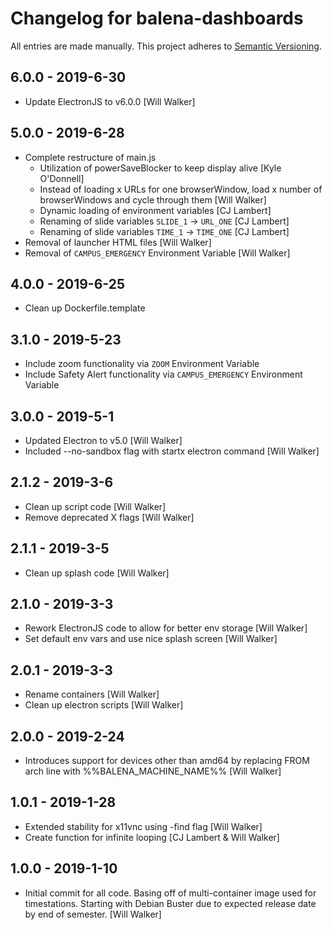 # Changelog for balena-dashboards

All entries are made manually. This project adheres to [Semantic Versioning](http://semver.org/).

## 6.0.0 - 2019-6-30
- Update ElectronJS to v6.0.0 [Will Walker]

## 5.0.0 - 2019-6-28
- Complete restructure of main.js
    - Utilization of powerSaveBlocker to keep display alive [Kyle O'Donnell]
    - Instead of loading x URLs for one browserWindow, load x number of browserWindows and cycle through them [Will Walker]
    - Dynamic loading of environment variables [CJ Lambert]
    - Renaming of slide variables `SLIDE_1` -> `URL_ONE` [CJ Lambert]
    - Renaming of slide variables `TIME_1` -> `TIME_ONE` [CJ Lambert]
- Removal of launcher HTML files [Will Walker]
- Removal of `CAMPUS_EMERGENCY` Environment Variable [Will Walker]

## 4.0.0 - 2019-6-25
- Clean up Dockerfile.template

## 3.1.0 - 2019-5-23
- Include zoom functionality via `ZOOM` Environment Variable
- Include Safety Alert functionality via `CAMPUS_EMERGENCY` Environment Variable

## 3.0.0 - 2019-5-1
- Updated Electron to v5.0 [Will Walker]
- Included --no-sandbox flag with startx electron command [Will Walker]

## 2.1.2 - 2019-3-6

- Clean up script code [Will Walker]
- Remove deprecated X flags [Will Walker]

## 2.1.1 - 2019-3-5

- Clean up splash code [Will Walker]

## 2.1.0 - 2019-3-3

- Rework ElectronJS code to allow for better env storage [Will Walker]
- Set default env vars and use nice splash screen [Will Walker]

## 2.0.1 - 2019-3-3

- Rename containers [Will Walker]
- Clean up electron scripts [Will Walker]

## 2.0.0 - 2019-2-24

- Introduces support for devices other than amd64 by replacing FROM
  arch line with %%BALENA_MACHINE_NAME%% [Will Walker]

## 1.0.1 - 2019-1-28

- Extended stability for x11vnc using -find flag [Will Walker]
- Create function for infinite looping [CJ Lambert & Will Walker]

## 1.0.0 - 2019-1-10

- Initial commit for all code. Basing off of multi-container image used for
  timestations. Starting with Debian Buster due to expected release date by
  end of semester. [Will Walker]
